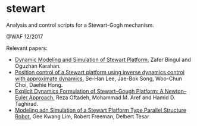 # stewart
Analysis and control scripts for a Stewart-Gogh mechanism.

@WAF 12/2017

Relevant papers:
- [Dynamic Modeling and Simulation of Stewart Platform.](https://pdfs.semanticscholar.org/6184/dad47787ce7f5a2ab1916111ee8e1f113aa5.pdf) Zafer Bingul and Oguzhan Karahan.
- [Position control of a Stewart platform using inverse dynamics control with approximate dynamics.](http://citeseerx.ist.psu.edu/viewdoc/download?doi=10.1.1.588.3600&rep=rep1&type=pdf) Se-Han Lee, Jae-Bok Song, Woo-Chun Choi, Daehie Hong.
- [Explicit Dynamics Formulation of Stewart–Gough Platform: A Newton–Euler Approach.](http://saba.kntu.ac.ir/eecd/taghirad/papers/2010_IROS_Reza_SGP.pdf) Reza Oftadeh, Mohammad M. Aref and Hamid D. Taghirad.
- [Modeling adn Simulation of a Stewart Platform Type Parallel Structure Robot.](https://ntrs.nasa.gov/archive/nasa/casi.ntrs.nasa.gov/19890014504.pdf) Gee Kwang Lim, Robert Freeman, Delbert Tesar


